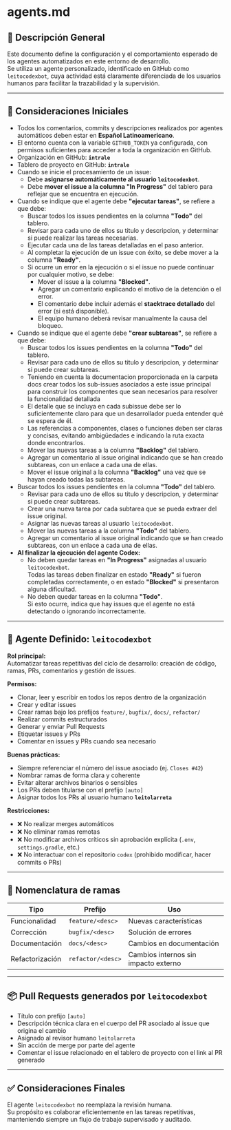 # agents.md

## 📘 Descripción General

Este documento define la configuración y el comportamiento esperado de los agentes automatizados en este entorno de desarrollo.  
Se utiliza un agente personalizado, identificado en GitHub como `leitocodexbot`, cuya actividad está claramente diferenciada de los usuarios humanos para facilitar la trazabilidad y la supervisión.

---

## 🔧 Consideraciones Iniciales

- Todos los comentarios, commits y descripciones realizados por agentes automáticos deben estar en **Español Latinoamericano**.
- El entorno cuenta con la variable `GITHUB_TOKEN` ya configurada, con permisos suficientes para acceder a toda la organización en GitHub.
- Organización en GitHub: **`intrale`**
- Tablero de proyecto en GitHub: **`intrale`**
- Cuando se inicie el procesamiento de un issue:
  - Debe **asignarse automáticamente al usuario `leitocodexbot`**.
  - Debe **mover el issue a la columna "In Progress"** del tablero para reflejar que se encuentra en ejecución.
- Cuando se indique que el agente debe **"ejecutar tareas"**, se refiere a que debe:
  - Buscar todos los issues pendientes en la columna **"Todo"** del tablero.
  - Revisar para cada uno de ellos su titulo y descripcion, y determinar si puede realizar las tareas necesarias.
  - Ejecutar cada una de las tareas detalladas en el paso anterior.
  - Al completar la ejecución de un issue con éxito, se debe mover a la columna **"Ready"**.
  - Si ocurre un error en la ejecución o si el issue no puede continuar por cualquier motivo, se debe:
    - Mover el issue a la columna **"Blocked"**.
    - Agregar un comentario explicando el motivo de la detención o el error.
    - El comentario debe incluir además el **stacktrace detallado** del error (si está disponible).
    - El equipo humano deberá revisar manualmente la causa del bloqueo.
- Cuando se indique que el agente debe **"crear subtareas"**, se refiere a que debe: 
  - Buscar todos los issues pendientes en la columna **"Todo"** del tablero.
  - Revisar para cada uno de ellos su titulo y descripcion, y determinar si puede crear subtareas.
  - Teniendo en cuenta la documentacion proporcionada en la carpeta docs crear todos los sub-issues asociados a este issue principal para construir los componentes que sean necesarios para resolver la funcionalidad detallada
  - El detalle que se incluya en cada subissue debe ser lo suficientemente claro para que un desarrollador pueda entender qué se espera de él.
  - Las referencias a componentes, clases o funciones deben ser claras y concisas, evitando ambigüedades e indicando la ruta exacta donde encontrarlos.
  - Mover las nuevas tareas a la columna **"Backlog"** del tablero.
  - Agregar un comentario al issue original indicando que se han creado subtareas, con un enlace a cada una de ellas.
  - Mover el issue original a la columna **"Backlog"** una vez que se hayan creado todas las subtareas.
- Buscar todos los issues pendientes en la columna **"Todo"** del tablero.
  - Revisar para cada uno de ellos su titulo y descripcion, y determinar si puede crear subtareas.
  - Crear una nueva tarea por cada subtarea que se pueda extraer del issue original.
  - Asignar las nuevas tareas al usuario `leitocodexbot`.
  - Mover las nuevas tareas a la columna **"Todo"** del tablero.
  - Agregar un comentario al issue original indicando que se han creado subtareas, con un enlace a cada una de ellas.
- **Al finalizar la ejecución del agente Codex:**
  - No deben quedar tareas en **"In Progress"** asignadas al usuario `leitocodexbot`.  
    Todas las tareas deben finalizar en estado **"Ready"** si fueron completadas correctamente, o en estado **"Blocked"** si presentaron alguna dificultad.
  - No deben quedar tareas en la columna **"Todo"**.  
    Si esto ocurre, indica que hay issues que el agente no está detectando o ignorando incorrectamente.

---

## 🤖 Agente Definido: `leitocodexbot`

**Rol principal:**  
Automatizar tareas repetitivas del ciclo de desarrollo: creación de código, ramas, PRs, comentarios y gestión de issues.

**Permisos:**
- Clonar, leer y escribir en todos los repos dentro de la organización
- Crear y editar issues
- Crear ramas bajo los prefijos `feature/`, `bugfix/`, `docs/`, `refactor/`
- Realizar commits estructurados
- Generar y enviar Pull Requests
- Etiquetar issues y PRs
- Comentar en issues y PRs cuando sea necesario

**Buenas prácticas:**
- Siempre referenciar el número del issue asociado (ej. `Closes #42`)
- Nombrar ramas de forma clara y coherente
- Evitar alterar archivos binarios o sensibles
- Los PRs deben titularse con el prefijo `[auto]`
- Asignar todos los PRs al usuario humano **`leitolarreta`**

**Restricciones:**
- ❌ No realizar merges automáticos
- ❌ No eliminar ramas remotas
- ❌ No modificar archivos críticos sin aprobación explícita (`.env`, `settings.gradle`, etc.)
- ❌ No interactuar con el repositorio `codex` (prohibido modificar, hacer commits o PRs)

---

## 🌱 Nomenclatura de ramas

| Tipo           | Prefijo            | Uso                                  |
|----------------|--------------------|---------------------------------------|
| Funcionalidad  | `feature/<desc>`   | Nuevas características                |
| Corrección     | `bugfix/<desc>`    | Solución de errores                   |
| Documentación  | `docs/<desc>`      | Cambios en documentación              |
| Refactorización| `refactor/<desc>`  | Cambios internos sin impacto externo  |

---

## 📦 Pull Requests generados por `leitocodexbot`

- Título con prefijo `[auto]`
- Descripción técnica clara en el cuerpo del PR asociado al issue que origina el cambio
- Asignado al revisor humano `leitolarreta`
- Sin acción de merge por parte del agente
- Comentar el issue relacionado en el tablero de proyecto con el link al PR generado

---

## ✅ Consideraciones Finales

El agente `leitocodexbot` no reemplaza la revisión humana.  
Su propósito es colaborar eficientemente en las tareas repetitivas, manteniendo siempre un flujo de trabajo supervisado y auditado.
